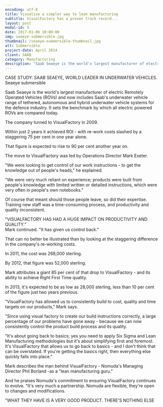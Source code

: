 ```yaml
---
encoding: utf-8
title: Visualise a simpler way to lean manufacturing
subtitle: VisualFactory has a proven track record...
layout: post
modal-id: 5
date: 2017-01-06 10:00:00
img: seaeye-submersible.jpg
thumbnail: /seaeye-submersible-thumbnail.jpg
alt: Submersible
project-date: April 2014
client: SAAB
category: Manufacturing
description: "Saab Seaeye is the world's largest manufacturer of electric Remotely Operated Vehicles (ROVs) and now includes Saab's underwater vehicle range of tethered, autonomous and hybrid underwater vehicle systems for the defence industry. It sets the benchmark by which all electric powered ROVs are compared today."
---
```



CASE STUDY: SAAB SEAEYE, WORLD LEADER IN UNDERWATER VEHICLES.
<br>Seaeye submersible

Saab Seaeye is the world's largest manufacturer of electric Remotely Operated Vehicles (ROVs) and now includes Saab's underwater vehicle range of tethered, autonomous and hybrid underwater vehicle systems for the defence industry. It sets the benchmark by which all electric powered ROVs are compared today.

The company turned to VisualFactory in 2009.

Within just 2 years it achieved ROI - with re-work costs slashed by a staggering 75 per cent in one year alone.

That figure is expected to rise to 90 per cent another year on.

The move to VisualFactory was led by Operations Director Mark Exeter.

"We were looking to get control of our work instructions - to get the knowledge out of people's heads," he explained.

"We were very much reliant on experience; products were built from people's knowledge with limited written or detailed instructions, which were very often in people's own notebooks."

Of course that meant should those people leave, so did their expertise. Training new staff was a time-consuming process, and productivity and quality inconsistent.

"VISUALFACTORY HAS HAD A HUGE IMPACT ON PRODUCTIVITY AND QUALITY."
<br>Mark continued. "It has given us control back."

That can no better be illustrated than by looking at the staggering difference in the company's re-working costs.

In 2011, the cost was 268,000 sterling.

By 2012, that figure was 52,000 sterling.

Mark attributes a giant 85 per cent of that drop to VisualFactory - and its ability to achieve Right First Time quality.

In 2013, it's expected to be as low as 28,000 sterling, less than 10 per cent of the figure just two years previous.

"VisualFactory has allowed us to consistently build to cost, quality and time targets on our products," Mark says.

"Since using visual factory to create our build instructions correctly, a large percentage of our problems have gone away - because we can now consistently control the product build process and its quality.

"It's about going back to basics; yes you need to apply Six Sigma and Lean Manufacturing methodologies but it's about simplifying first and foremost. It's VisualFactory that allows us to go back to basics - and I don't think that can be overstated. If you're getting the basics right, then everything else quickly falls into place."

Mark describes the man behind VisualFactory - Nomuda's Managing Director Phil Borland -as a "lean manufacturing guru."

And he praises Nomuda's commitment to ensuring VisualFactory continues to evolve. "It's very much a partnership. Nomuda are flexible, they're open to changes and modifications.

"WHAT THEY HAVE IS A VERY GOOD PRODUCT. THERE'S NOTHING ELSE